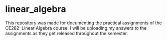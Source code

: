 # linear_algebra
This repository was made for documenting the practical assignments of the CE282: Linear Algebra course.
I will be uploading my answers to the assignments as they get released throughout the semester.
